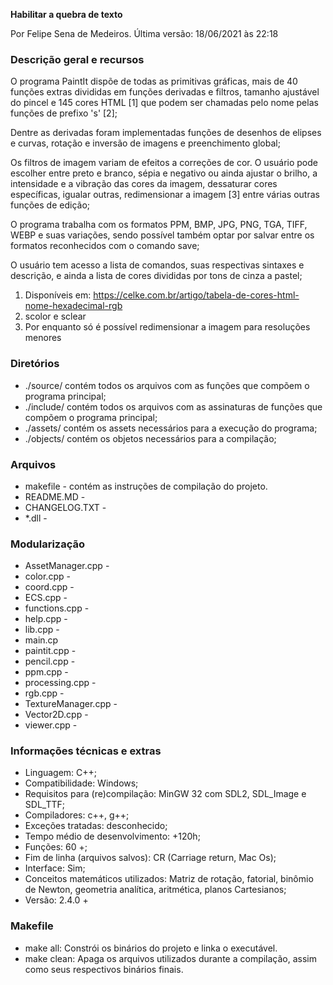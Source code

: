 **Habilitar a quebra de texto**

Por Felipe Sena de Medeiros.
Última versão: 18/06/2021 às 22:18

### Descrição geral e recursos

O programa PaintIt dispõe de todas as primitivas gráficas, mais de 40 funções extras divididas em funções derivadas e filtros, tamanho ajustável do pincel e 145 cores HTML [1] que podem ser chamadas pelo nome pelas funções de prefixo 's' [2];

Dentre as derivadas foram implementadas funções de desenhos de elipses e curvas, rotação e inversão de imagens e preenchimento global;

Os filtros de imagem variam de efeitos a correções de cor. O usuário pode escolher entre preto e branco, sépia e negativo ou ainda ajustar o brilho, a intensidade e a vibração das cores da imagem, dessaturar cores específicas, igualar outras, redimensionar a imagem [3] entre várias outras funções de edição;

O programa trabalha com os formatos PPM, BMP, JPG, PNG, TGA, TIFF, WEBP e suas variações, sendo possível também optar por salvar entre os formatos reconhecidos com o comando save;

O usuário tem acesso a lista de comandos, suas respectivas sintaxes e descrição, e ainda a lista de cores divididas por tons de cinza a pastel;

1. Disponíveis em: <https://celke.com.br/artigo/tabela-de-cores-html-nome-hexadecimal-rgb>
2. scolor e sclear
3. Por enquanto só é possível redimensionar a imagem para resoluções menores

### Diretórios

* ./source/ contém todos os arquivos com as funções que compõem o programa principal;
* ./include/ contém todos os arquivos com as assinaturas de funções que compõem o programa principal;
* ./assets/ contém os assets necessários para a execução do programa;
* ./objects/ contém os objetos necessários para a compilação;

### Arquivos

* makefile - contém as instruções de compilação do projeto.
* README.MD - 
* CHANGELOG.TXT - 
* \*.dll - 
 
### Modularização

* AssetManager.cpp - 
* color.cpp - 
* coord.cpp - 
* ECS.cpp - 
* functions.cpp - 
* help.cpp - 
* lib.cpp - 
* main.cp
* paintit.cpp - 
* pencil.cpp - 
* ppm.cpp - 
* processing.cpp - 
* rgb.cpp - 
* TextureManager.cpp - 
* Vector2D.cpp - 
* viewer.cpp - 

	
### Informações técnicas e extras

* Linguagem: C++;
* Compatibilidade: Windows;
* Requisitos para (re)compilação: MinGW 32 com SDL2, SDL_Image e SDL_TTF;
* Compiladores: c++, g++;
* Exceções tratadas: desconhecido;
* Tempo médio de desenvolvimento: +120h;
* Funções: 60 +;
* Fim de linha (arquivos salvos): CR (Carriage return, Mac Os);
* Interface: Sim;
* Conceitos matemáticos utilizados: Matriz de rotação, fatorial, binômio de Newton, geometria analítica, aritmética, planos Cartesianos;
* Versão: 2.4.0 +
	
### Makefile

* make all: Constrói os binários do projeto e linka o executável.
* make clean: Apaga os arquivos utilizados durante a compilação, assim como seus respectivos binários finais.

